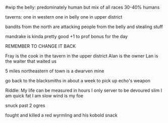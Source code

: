 #wip
the belly:
	predominately human but mix of all races 
	30-40% humans
	
taverns:
	one in western
	one in belly
	one in upper district
	
bandits from the north are attacking people from the belly and stealing stuff

mandrake is kinda pretty good
+1 to prof bonus for the day

REMEMBER TO CHANGE IT BACK

Fray is the cook in the tavern in the upper district
Alan is the owner
Lan is the waiter that waited us

5 miles northeastern of town is a dwarven mine

go back to the blacksmiths in about a week to pick up echo's weapon

Riddle:
	My life can be measured in hours
	I only server to be devoured
	slim I am quick
	fat I am slow
	wind is my foe


snuck past 2 ogres

fought and killed a red wyrmling and his kobold snack